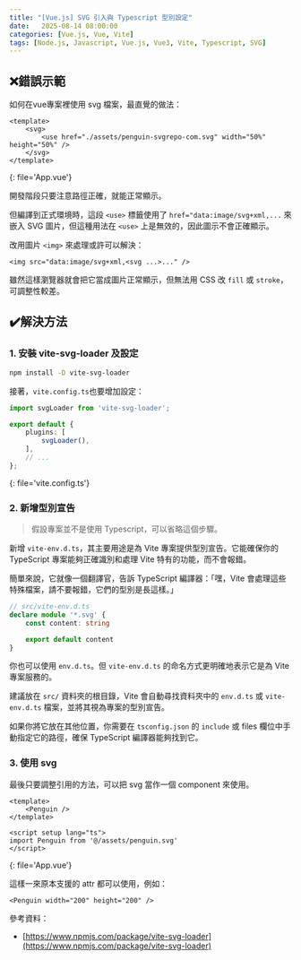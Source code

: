 ```yaml
---
title: "[Vue.js] SVG 引入與 Typescript 型別設定"
date:   2025-08-14 08:00:00
categories: [Vue.js, Vue, Vite]
tags: [Node.js, Javascript, Vue.js, Vue3, Vite, Typescript, SVG]
---
```


## ❌錯誤示範

如何在vue專案裡使用 svg 檔案，最直覺的做法：
```vue
<template>
    <svg>
        <use href="./assets/penguin-svgrepo-com.svg" width="50%" height="50%" />
    </svg>
</template>
```
{: file='App.vue'}

開發階段只要注意路徑正確，就能正常顯示。

但編譯到正式環境時，這段 `<use>` 標籤使用了 `href="data:image/svg+xml,...` 來嵌入 SVG 圖片，但這種用法在 `<use>` 上是無效的，因此圖示不會正確顯示。

改用圖片 `<img>` 來處理或許可以解決：
```vue
<img src="data:image/svg+xml,<svg ...>..." />
```
雖然這樣瀏覽器就會把它當成圖片正常顯示，但無法用 CSS 改 `fill` 或 `stroke`，可調整性較差。

## ✔️解決方法

### 1. 安裝 vite-svg-loader 及設定

```bash
npm install -D vite-svg-loader
```
接著，`vite.config.ts`也要增加設定：
```ts
import svgLoader from 'vite-svg-loader';

export default {
    plugins: [
        svgLoader(),
    ],
    // ...
};
```
{: file='vite.config.ts'}


### 2. 新增型別宣告

> 假設專案並不是使用 Typescript，可以省略這個步驟。

新增 `vite-env.d.ts`，其主要用途是為 Vite 專案提供型別宣告。它能確保你的 TypeScript 專案能夠正確識別和處理 Vite 特有的功能，而不會報錯。

簡單來說，它就像一個翻譯官，告訴 TypeScript 編譯器：「嘿，Vite 會處理這些特殊檔案，請不要報錯，它們的型別是長這樣。」
```ts
// src/vite-env.d.ts
declare module '*.svg' {
    const content: string

    export default content
}
```
你也可以使用 `env.d.ts`。但 `vite-env.d.ts` 的命名方式更明確地表示它是為 Vite 專案服務的。

建議放在 `src/` 資料夾的根目錄，Vite 會自動尋找資料夾中的 `env.d.ts` 或 `vite-env.d.ts` 檔案，並將其視為專案的型別宣告。

如果你將它放在其他位置，你需要在 `tsconfig.json` 的 `include` 或 files 欄位中手動指定它的路徑，確保 TypeScript 編譯器能夠找到它。


### 3. 使用 svg
最後只要調整引用的方法，可以把 svg 當作一個 component 來使用。

```vue
<template>
    <Penguin />
</template>

<script setup lang="ts">
import Penguin from '@/assets/penguin.svg'
</script>
```
{: file='App.vue'}

這樣一來原本支援的 attr 都可以使用，例如：

```vue
<Penguin width="200" height="200" />
```

參考資料：
- [https://www.npmjs.com/package/vite-svg-loader](https://www.npmjs.com/package/vite-svg-loader)